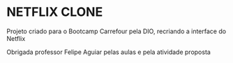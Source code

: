 # NETFLIX CLONE
 

Projeto criado para o Bootcamp Carrefour pela DIO, recriando a interface do Netflix

Obrigada professor  Felipe Aguiar pelas aulas e pela atividade proposta
